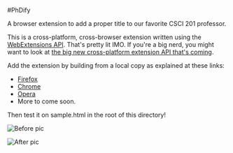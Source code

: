 #PhDify

A browser extension to add a proper title to our favorite CSCI 201 professor.

This is a cross-platform, cross-browser extension written using the [WebExtensions API](https://developer.mozilla.org/en-US/Add-ons/WebExtensions). That's pretty lit IMO. If you're a big nerd, you might want to look at [the big new cross-platform extension API that's coming](https://browserext.github.io/browserext/).

Add the extension by building from a local copy as explained at these links: 
* [Firefox](https://developer.mozilla.org/en-US/Add-ons/WebExtensions/Your_first_WebExtension)
* [Chrome](https://developer.chrome.com/extensions/getstarted#unpacked)
* [Opera](https://dev.opera.com/extensions/basics/)
* More to come soon.

Then test it on sample.html in the root of this directory! 

![Before pic][before]

![After pic][after]

[before]: https://i.imgur.com/mhLu2NT.png "Not dank."
[after]: https://i.imgur.com/KHjdUf2.png "Dank."
